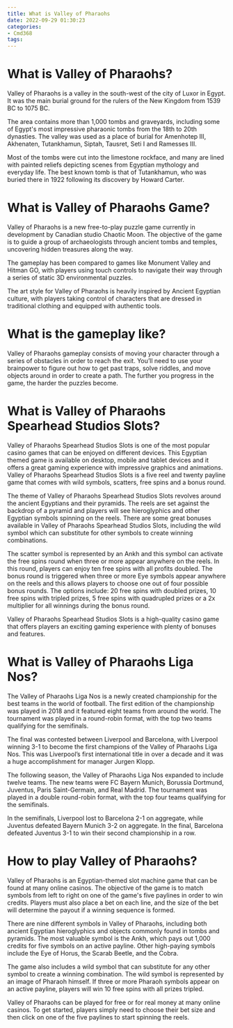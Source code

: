 ```yaml
---
title: What is Valley of Pharaohs
date: 2022-09-29 01:30:23
categories:
- Cmd368
tags:
---
```



#  What is Valley of Pharaohs?

Valley of Pharaohs is a valley in the south-west of the city of Luxor in Egypt. It was the main burial ground for the rulers of the New Kingdom from 1539 BC to 1075 BC.

The area contains more than 1,000 tombs and graveyards, including some of Egypt's most impressive pharaonic tombs from the 18th to 20th dynasties. The valley was used as a place of burial for Amenhotep III, Akhenaten, Tutankhamun, Siptah, Tausret, Seti I and Ramesses III.

Most of the tombs were cut into the limestone rockface, and many are lined with painted reliefs depicting scenes from Egyptian mythology and everyday life. The best known tomb is that of Tutankhamun, who was buried there in 1922 following its discovery by Howard Carter.

#  What is Valley of Pharaohs Game?

Valley of Pharaohs is a new free-to-play puzzle game currently in development by Canadian studio Chaotic Moon. The objective of the game is to guide a group of archaeologists through ancient tombs and temples, uncovering hidden treasures along the way.

The gameplay has been compared to games like Monument Valley and Hitman GO, with players using touch controls to navigate their way through a series of static 3D environmental puzzles.

The art style for Valley of Pharaohs is heavily inspired by Ancient Egyptian culture, with players taking control of characters that are dressed in traditional clothing and equipped with authentic tools.

# What is the gameplay like?

Valley of Pharaohs gameplay consists of moving your character through a series of obstacles in order to reach the exit. You’ll need to use your brainpower to figure out how to get past traps, solve riddles, and move objects around in order to create a path. The further you progress in the game, the harder the puzzles become.

#  What is Valley of Pharaohs Spearhead Studios Slots?

Valley of Pharaohs Spearhead Studios Slots is one of the most popular casino games that can be enjoyed on different devices. This Egyptian themed game is available on desktop, mobile and tablet devices and it offers a great gaming experience with impressive graphics and animations. Valley of Pharaohs Spearhead Studios Slots is a five reel and twenty payline game that comes with wild symbols, scatters, free spins and a bonus round.

The theme of Valley of Pharaohs Spearhead Studios Slots revolves around the ancient Egyptians and their pyramids. The reels are set against the backdrop of a pyramid and players will see hieroglyphics and other Egyptian symbols spinning on the reels. There are some great bonuses available in Valley of Pharaohs Spearhead Studios Slots, including the wild symbol which can substitute for other symbols to create winning combinations.

The scatter symbol is represented by an Ankh and this symbol can activate the free spins round when three or more appear anywhere on the reels. In this round, players can enjoy ten free spins with all profits doubled. The bonus round is triggered when three or more Eye symbols appear anywhere on the reels and this allows players to choose one out of four possible bonus rounds. The options include: 20 free spins with doubled prizes, 10 free spins with tripled prizes, 5 free spins with quadrupled prizes or a 2x multiplier for all winnings during the bonus round.

Valley of Pharaohs Spearhead Studios Slots is a high-quality casino game that offers players an exciting gaming experience with plenty of bonuses and features.

#  What is Valley of Pharaohs Liga Nos?
The Valley of Pharaohs Liga Nos is a newly created championship for the best teams in the world of football. The first edition of the championship was played in 2018 and it featured eight teams from around the world. The tournament was played in a round-robin format, with the top two teams qualifying for the semifinals.

The final was contested between Liverpool and Barcelona, with Liverpool winning 3-1 to become the first champions of the Valley of Pharaohs Liga Nos. This was Liverpool’s first international title in over a decade and it was a huge accomplishment for manager Jurgen Klopp.

The following season, the Valley of Pharaohs Liga Nos expanded to include twelve teams. The new teams were FC Bayern Munich, Borussia Dortmund, Juventus, Paris Saint-Germain, and Real Madrid. The tournament was played in a double round-robin format, with the top four teams qualifying for the semifinals.

In the semifinals, Liverpool lost to Barcelona 2-1 on aggregate, while Juventus defeated Bayern Munich 3-2 on aggregate. In the final, Barcelona defeated Juventus 3-1 to win their second championship in a row.

#  How to play Valley of Pharaohs?

Valley of Pharaohs is an Egyptian-themed slot machine game that can be found at many online casinos. The objective of the game is to match symbols from left to right on one of the game's five paylines in order to win credits. Players must also place a bet on each line, and the size of the bet will determine the payout if a winning sequence is formed.

There are nine different symbols in Valley of Pharaohs, including both ancient Egyptian hieroglyphics and objects commonly found in tombs and pyramids. The most valuable symbol is the Ankh, which pays out 1,000 credits for five symbols on an active payline. Other high-paying symbols include the Eye of Horus, the Scarab Beetle, and the Cobra.

The game also includes a wild symbol that can substitute for any other symbol to create a winning combination. The wild symbol is represented by an image of Pharaoh himself. If three or more Pharaoh symbols appear on an active payline, players will win 10 free spins with all prizes tripled.

Valley of Pharaohs can be played for free or for real money at many online casinos. To get started, players simply need to choose their bet size and then click on one of the five paylines to start spinning the reels.
